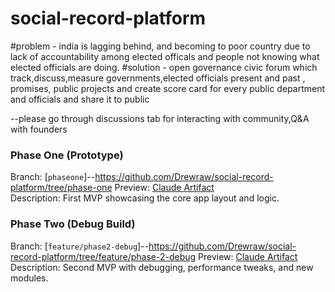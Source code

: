 # social-record-platform
#problem - india is lagging behind, and becoming to poor country due to lack of accountability among elected officals and people not knowing what elected officials are doing. 
#solution - open governance civic forum which track,discuss,measure governments,elected officials present and past , promises, public projects and create score card for every public department and officials and share it to public 

 --please go through discussions tab for interacting with community,Q&A with founders

### Phase One (Prototype)
Branch: [`phaseone`]--https://github.com/Drewraw/social-record-platform/tree/phase-one
Preview: [Claude Artifact](https://claude.ai/public/artifacts/d012c4c8-5c74-4965-aeee-b2245f304bf6)  
Description: First MVP showcasing the core app layout and logic.

### Phase Two (Debug Build)
Branch: [`feature/phase2-debug`]--https://github.com/Drewraw/social-record-platform/tree/feature/phase-2-debug
Preview: [Claude Artifact](https://claude.ai/public/artifacts/c7871b72-2a71-4fa7-b2f6-1d83925ab4a3)  
Description: Second MVP with debugging, performance tweaks, and new modules.

